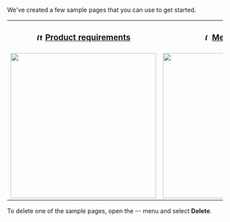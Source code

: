 We've created a few sample pages that you can use to get started.

<table data-layout="wide" class="confluenceTable"><colgroup><col style="width: 226.67px;"><col style="width: 226.67px;"><col style="width: 226.67px;"></colgroup><tbody><tr><td class="confluenceTd"><h3 style="text-align: center;" id="CopyofSamplePages-Productrequirements"><img class="emoticon emoticon-tick" data-emoji-id="atlassian-check_mark" data-emoji-shortname=":check_mark:" data-emoji-fallback=":check_mark:" src="images/icons/emoticons/check.png" width="16" height="16" data-emoticon-name="tick" alt="(tick)"> <a href="Product-requirements_4259926.html" data-linked-resource-id="4259926" data-linked-resource-version="1" data-linked-resource-type="page">Product requirements</a></h3></td><td class="confluenceTd"><h3 style="text-align: center;" id="CopyofSamplePages-Meetingnotes"><img class="emoticon emoticon-blue-star" data-emoji-id="atlassian-blue_star" data-emoji-shortname=":blue_star:" data-emoji-fallback=":blue_star:" src="images/icons/emoticons/star_blue.png" width="16" height="16" data-emoticon-name="blue-star" alt="(blue star)"> <a href="Meeting-notes_4259910.html" data-linked-resource-id="4259910" data-linked-resource-version="1" data-linked-resource-type="page">Meeting notes</a></h3></td><td class="confluenceTd"><h3 style="text-align: center;" id="CopyofSamplePages-Decision"><img class="emoticon emoticon-yellow-star" data-emoji-id="atlassian-yellow_star" data-emoji-shortname=":yellow_star:" data-emoji-fallback=":yellow_star:" src="images/icons/emoticons/star_yellow.png" width="16" height="16" data-emoticon-name="yellow-star" alt="(star)"> <a href="Decision_4259919.html" data-linked-resource-id="4259919" data-linked-resource-version="1" data-linked-resource-type="page">Decision</a></h3></td></tr><tr><td data-highlight-colour="#f4f5f7" class="confluenceTd"><span class="confluence-embedded-file-wrapper image-center-wrapper confluence-embedded-manual-size"><img class="confluence-embedded-image confluence-external-resource image-center" width="340" src="https://wac-cdn.atlassian.com/dam/jcr:accff112-3f9a-430f-a52b-df26c44e96e5/product-requirements-preview-en.png?cdnVersion=983" data-image-src="https://wac-cdn.atlassian.com/dam/jcr:accff112-3f9a-430f-a52b-df26c44e96e5/product-requirements-preview-en.png?cdnVersion=983" loading="lazy"></span></td><td data-highlight-colour="#f4f5f7" class="confluenceTd"><span class="confluence-embedded-file-wrapper image-center-wrapper confluence-embedded-manual-size"><img class="confluence-embedded-image confluence-external-resource image-center" width="340" src="https://wac-cdn.atlassian.com/dam/jcr:8c96a076-0a31-44be-af48-400230731321/meeting-notes-preview-en.png?cdnVersion=983" data-image-src="https://wac-cdn.atlassian.com/dam/jcr:8c96a076-0a31-44be-af48-400230731321/meeting-notes-preview-en.png?cdnVersion=983" loading="lazy"></span></td><td data-highlight-colour="#f4f5f7" class="confluenceTd"><span class="confluence-embedded-file-wrapper image-center-wrapper confluence-embedded-manual-size"><img class="confluence-embedded-image confluence-external-resource image-center" width="340" src="https://wac-cdn.atlassian.com/dam/jcr:4fbfe814-0b76-40ac-ba66-2712808152da/decision-preview-en.png?cdnVersion=983" data-image-src="https://wac-cdn.atlassian.com/dam/jcr:4fbfe814-0b76-40ac-ba66-2712808152da/decision-preview-en.png?cdnVersion=983" loading="lazy"></span></td></tr></tbody></table>

To delete one of the sample pages, open the **···** menu and select **Delete**.